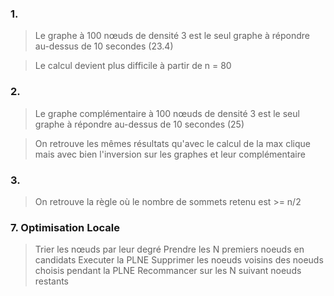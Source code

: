 ### 1.
> Le graphe à 100 nœuds de densité 3 est le seul graphe à répondre au-dessus de 10 secondes (23.4)

> Le calcul devient plus difficile à partir de n = 80

### 2.
> Le graphe complémentaire à 100 nœuds de densité 3 est le seul graphe à répondre au-dessus de 10 secondes (25)

> On retrouve les mêmes résultats qu'avec le calcul de la max clique mais avec bien l'inversion sur les graphes et leur complémentaire 

### 3.
> On retrouve la règle où le nombre de sommets retenu est >= n/2

### 7. Optimisation Locale
> Trier les nœuds par leur degré
> Prendre les N premiers noeuds en candidats
> Executer la PLNE
> Supprimer les noeuds voisins des noeuds choisis pendant la PLNE
> Recommancer sur les N suivant noeuds restants